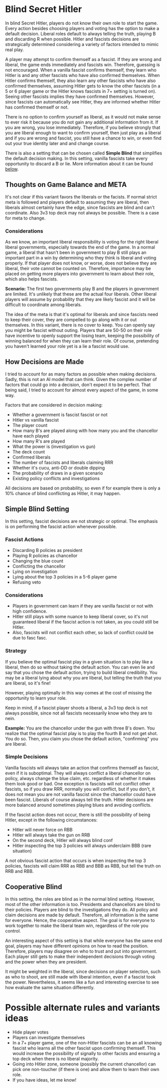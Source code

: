 # Blind Secret Hitler

In blind Secret Hitler, players do not know their own role to start the game. Every action besides choosing players and voting has the option to make a default decision. Liberal roles default to always telling the truth, playing B and discarding R when possible. Hitler and fascists decisions are strategically determined considering a variety of factors intended to mimic real play.

A player may attempt to confirm themself as a fascist. If they are wrong and liberal, the game ends immediately and fascists win. Therefore, guessing is not encouraged. When a vanilla fascist confirms themself, they learn who Hitler is and any other fascists who have also confirmed themselves. When Hitler confirms themself, they also learn any other fascists who have also confirmed themselves, assuming Hitler gets to know the other fascists (in a 5 or 6 player game or the Hitler knows fascists in 7+ setting is turned on). Seeing other fascists implies they have confirmed themselves. However, since fascists can automatically see Hitler, they are informed whether Hitler has confirmed themself or not.

There is no option to confirm yourself as liberal, as it would not make sense to ever risk it because you do not gain any additional information from it. If you are wrong, you lose immediately. Therefore, if you believe strongly that you are liberal enough to want to confirm yourself, then just play as a liberal and if you are wrong and fascist, you still have a chance to win, or even find out your true identity later and and change course.

There is also a setting that can be chosen called **Simple Blind** that simplifies the default decision making. In this setting, vanilla fascists take every opportunity to discard a B or lie. More information about it can be found [below](#simple-blind).

## Thoughts on Game Balance and META

It's not clear if this variant favors the liberals or the facists. If normal strict meta is followed and players default to assuming they are liberal, then liberals almost certainly have the edge, since fascists are blind and can't coordinate. Also 3v3 top deck may not always be possible. There is a case for meta to change.

<!-- It's clear that if everybody defaults to assuming they are liberal by mere probability, 4/7 vs 3/7, then liberals will have an overwhelming advantage and all players will have an over 50% winning percentage. This is lame and comparable to being easy to read as a fascist vs liberal, leading to wins as liberal and losses as fascist. -->

<!-- Therefore, players should adapt their play to give the best chance of winning any one game. As a result, the META can and should change. -->

### Considerations

As we know, an important liberal responsibility is voting for the right liberal liberal governments, especially towards the end of the game. In a normal game, a liberal that hasn't been in government to play B still plays an important part in a win by determining who they think is liberal and voting properly. If that player does not know, or worse, does not believe they are liberal, their vote cannot be counted on. Therefore, importance may be placed on getting more players into government to learn about their role, which also helps fascists.

**Scenario:** The first two governments play B and the players in government are limited. It's unlikely that these are the actual four liberals. Other liberal players will assume by probability that they are likely fascist and it will be difficult to coordinate among liberals.

The idea of the meta is that it's optimal for liberals and since fascists need to keep their cover, they are compelled to go along with it or out themselves. In this variant, there is no cover to keep. You can openly say you might be fascist without outing. Players that are 50-50 on their role have incentive to openly support the losing team, keeping the possibility of winning balanced for when they can learn their role. Of course, pretending you haven't learned your role yet is a lie a fascist would use.

## How Decisions are Made

I tried to account for as many factors as possible when making decisions. Sadly, this is not an AI model that can think. Given the complex number of factors that could go into a decision, don't expect it to be perfect. That being said, I tried to account for almost every aspect of the game, in some way.

Factors that are considered in decision making:

- Whether a government is fascist fascist or not
- Hitler vs vanilla fascist
- The player count
- How many B's are played along with how many you and the chancellor have each played
- How many R's are played
- What the power is (investigation vs gun)
- The deck count
- Confirmed liberals
- The number of fascists and liberals claiming RRR
- Whether it's cucu, anti-DD or double dipping
- The probability of draws in a given scenario
- Existing policy conflicts and investigations

All decisions are based on probability, so even if for example there is only a 10% chance of blind conflicting as Hitler, it may happen.

<a id="simple-blind"></a>

## Simple Blind Setting

In this setting, fascist decisions are not strategic or optimal. The emphasis is on performing the fascist action whenever possible.

### Fascist Actions

- Discarding B policies as president
- Playing R policies as chancellor
- Changing the blue count
- Conflicting the chancellor
- Lying on investigation
- Lying about the top 3 policies in a 5-6 player game
- Refusing veto

### Considerations

- Players in government can learn if they are vanilla fascist or not with high confidence.
- Hitler still plays with some nuance to keep liberal cover, so it's not guaranteed liberal if the fascist action is not taken, as you could still be Hitler.
- Also, fascists will not conflict each other, so lack of conflict could be due to fasc fasc.

### Strategy

If you believe the optimal fascist play in a given situation is to play like a liberal, then do so without taking the default action.
You can even lie and say that you chose the default action, trying to build liberal credibility. You may be a liberal lying about why you are liberal, but telling the truth that you are liberal, so it's fine!

However, playing optimally in this way comes at the cost of missing the opportunity to learn your role.

Keep in mind, if a fascist player shoots a liberal, a 3v3 top deck is not always possible, since not all fascists necessarily know who they are to nein.

**Example:** You are the chancellor under the gun with three B's down. You realize that the optimal fascist play is to play the fourth B and not get shot. You do so. Then, you claim you chose the default action, "confirming" you are liberal.

### Simple Decisions

Vanilla fascists will always take an action that confirms themself as fascist, even if it is suboptimal. They will always conflict a liberal chancellor on policy, always change the blue claim, etc. regardless of whether it makes them look good or bad. One exception is fascists will not conflict other fascists, so if you draw RRR, normally you will conflict, but if you don't, it does not mean you are not vanilla fascist since the chancellor could have been fascist. Liberals of course always tell the truth. Hitler decisions are more balanced around sometimes playing blues and avoiding conflicts.

If the fascist action does not occur, there is still the possibility of being Hitler, except in the following circumstances:

- Hitler will never force on RBB
- Hitler will always take the gun on RRB
- On the second deck, Hitler will always blind conf
- Hitler inspecting the top 3 policies will always underclaim BBB (rare situation)

A not obvious fascist action that occurs is when inspecting the top 3 policies, fascists will claim RRR as RBB and BBB as RBB, but tell the truth on RRB and RBB.

## Cooperative Blind

In this setting, the roles are blind as in the normal blind setting. However, most of the other information is too. Presidents and chancellors are blind to their policies. Players are blind to the investigations they do. All policy and claim decisions are made by default. Therefore, all information is the same for everyone. Hence, the cooperative aspect. The goal is for everyone to work together to make the liberal team win, regardless of the role you control.

An interesting aspect of this setting is that while everyone has the same end goal, players may have different opinions on how to read the position. Therefore, players may disagree on who to trust and put into government. Each player still gets to make their independent decisions through voting and the power when they are president.

It might be weighted in the liberal, since decisions on player selection, such as who to shoot, are still made with liberal intention, even if a fascist took the power. Nevertheless, it seems like a fun and interesting exercise to see how evaluate the same situation differently.

# Possible alternate rules and variants ideas

- Hide player votes
- Players can investigate themselves
- In a 7+ player game, one of the non-Hitler fascists can be an all knowing fascist who learns all the other fascist upon confirming themself. This would increase the possibility of signally to other facists and ensuring a top deck when there is no liberal majority.
- Going into Hitler zone, someone (possibly the current chancellor) can pick one non-toucher (if there is one) and allow them to learn their own role.
- If you have ideas, let me know!

<!-- # Totally Blind
This is intended to be a twist on cooperative. It's essentially the same cooperative game except some players have an agenda for the fascists to win and know where the fascists are. They ahve to steer the game.
Talk about strategy and thought process
REALLY INTERESTING - aim to shoot people with poor logic. It doesn't matter if htey are lib role and 3v3 because you have 4 vs 2 voting majority to make the fascist vote forw hat you want. If fasc gets hitler, have to be extra cautious. -->

<!--

### President Discard

Liberals always force on RBB by default. If you drop a B any time besides BBB, you are fascist.

#### Vanilla Fascist

- **RBB:** Vanilla fascists are equally likely to force vs drop and underclaim with the following factors increasing the drop probability to:

  - 90% if a liberal was RRR
  - 25% if it's fascist fascist, no power and 0B or 1B down
  - 100% if it's fascist fascist otherwise
  - 100% if 4B are played

- **RRB:** Vanilla fascists drop 100% of the time with the following factors decreasing the probability to:
  - 0% if your chancellor is also vanilla fascist, as they can drop. This will not occur in cucu since you were called liberal and believe you are liberal. You need to drop yourself to know you are not, otherwise, if you end up outing the fascist, you will not know if you are fascist.
  - 0% if the chancellor is Hitler and there's 0B or 1B down and no power.
  - 40% if the chancellor is Hitler and there's 2B or 3B down and no power.

#### Hitler

- **RBB:** Hitler drops on RBB with the following probabilities;

  - 60% if 0B or 1B down
  - 90% if 2B down
  - 100% if 3B or 4B down
  - 100% if hitler knows the chancellor is fascist through antiDD or cucu

- **RRB:** Hitler's RRB drop probobability is based on the number of B down, the number of B Hitler has played as well as if there is any power. The matrix row is the number of B down and the column is the number of B played by Hitler

|     | 0   | 1   | 2   | 3   | 4   |
| --- | --- | --- | --- | --- | --- |
| 0   | .25 |     |     |     |     |
| 1   | .4  | .3  |     |     |     |
| 2   | .9  | .5  | .7  |     |     |
| 3   | 1   | 1   | 1   | 1   |     |
| 4   | 1   | 1   | 1   | 1   | 1   |

If 2B are down, the probabilities increase by 30%.

If Hitler knows the chancellor is fascist through antiDD then 0% and passes the B.
If there are at least R down, then Hitler drops 100%.

### Chancellor Play

Liberals of course always play B when given a choice.

#### Vanilla Fascist on RB

Vanilla fascists base probability of playing a red is given by the matrix where the row is the number of B down and the column is the number of B played by the fascist.

|     | 0   | 1   | 2   | 3   | 4   |
| --- | --- | --- | --- | --- | --- |
| 0   | .75 |     |     |     |     |
| 1   | .85 | .85 |     |     |     |
| 2   | .9  | .9  | .9  |     |     |
| 3   | .95 | .95 | .95 | .95 |     |
| 4   | 1   | 1   | 1   | 1   | 1   |

The following circumstances change it:

- The president is fascist and has a power, play R 100%.
- The president is fascist with no power and 0B or 1B down, play R 15%.
- The president is liberal with 0B or 1B down and its investigation, player R 30% or 65% in a 9/10 player game
- If it's a fascist facist cucu with at least 3R or 3B down, play R 100%.
- If it's a fascist fascist cucu and not at leaset 3R or 3B, play R 50%.
- If 4B or 5R down, player R 100%.

#### Hitler on RB

Hitler base probability of playing a red is given by the matrix where the row is the number of B down and the column is the number of B played by Hitler.

`|   | 0 | 1 | 2 | 3 | 4 |`
`|---|---|---|---|---|---|`
`| 0 | .2  |   |   |   |   |`
`|---|---|---|---|---|---|`
`| 1 |  .3 | .15  |   |   |   |`
`|---|---|---|---|---|---|`
`| 2 | .7 | .4 | .3 |   |   |`
`|---|---|---|---|---|---|`
`| 3 | .85 | .75 | .5 | .25 |   |`
`|---|---|---|---|---|---|`
`| 4 | 1 | 1 | 1 | 1 | 1 |`

The following circumstances change that:

- If cucu, play B to 100% to avoid outing
- If it's a fascist facist cucu with at least 3R or 3B down, play R 100%.
- If it's a fascist fascist cucu and not at leaset 3R or 3B, play R 30% because otherwise Hitler looks terrible.
- If 4B down, player R 100%.

### Chancellor Claim

Liberal and Hitler chancellors always tell the truth. Fascists always tell the truth if the president is liberal.

#### Fascist Fascist Underclaim BB to RB

- If there is at least one overclaim, underclaim 100%
- If there is at most one underclaim and a liberal 3R president and no fascist 3R president, underclaim 90%
  -Otherwise, do not underclaim

#### Fascist Fascist Overclaim RB to BB

- If there is no overclaim or underclaim and the blue count is at most 2B claimed, overclaim 75%
- If there is one underclaim and no liberal 3R president, overclaim 90%
- If there are at least two underclaims, overclaim 100%
- Otherwise, do not overclaim

## Fascist Fascist Conflicts

Default fascist fascist conflicts are rare, but possible and occur in the following circumstances:

- Investigation: You've claimed RRR as president at any point and there are at least 2 total underclaims. Investigate another fasc as fasc:

  - 60% if 2 underclaims
  - 100% if at least 3 underclaims

Or you are double dipping and conflicted a lib on policy, you will conf another fasc 33% of the time and conf hitler 15% of the time.

- Policy: There is a total of three underclaims, either from a double drop of RBB with an existing underclaim or a drop on RRB with two existing underclaims, then there's a 90% chance of conflicting.
- If there are two underclaims, 33% chance of conflicting
- A player will conflict and out the chancellor on cucu with probability 90% if there are at least two underclaims and 40% if there's one underclaim.
- No conflict will occur if there is a gun

Some cases are known to be fasc fasc by the president and others are not. The cucu conflict and the RRB conflict are unknown if it's fasc fasc at the time.
-->
